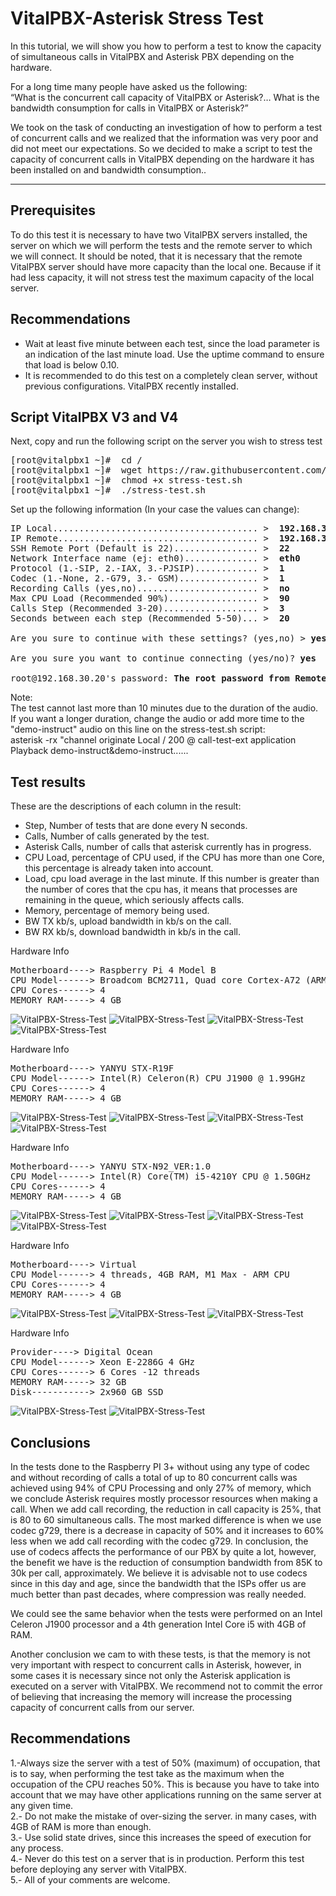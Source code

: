 VitalPBX-Asterisk Stress Test
=====
In this tutorial, we will show you how to perform a test to know the capacity of simultaneous calls in VitalPBX and Asterisk PBX depending on the hardware.

For a long time many people have asked us the following:<br>
“What is the concurrent call capacity of VitalPBX or Asterisk?… What is the bandwidth consumption for calls in VitalPBX or Asterisk?”

We took on the task of conducting an investigation of how to perform a test of concurrent calls and we realized that the information was very poor and did not meet our expectations. So we decided to make a script to test the capacity of concurrent calls in VitalPBX depending on the hardware it has been installed on and bandwidth consumption..<br>

-----------------
## Prerequisites
To do this test it is necessary to have two VitalPBX servers installed, the server on which we will perform the tests and the remote server to which we will connect. It should be noted, that it is necessary that the remote VitalPBX server should have more capacity than the local one. Because if it had less capacity, it will not stress test the maximum capacity of the local server.<br>

## Recommendations
- Wait at least five minute between each test, since the load parameter is an indication of the last minute load. Use the uptime command to ensure that load is below 0.10.
- It is recommended to do this test on a completely clean server, without previous configurations. VitalPBX recently installed.

## Script VitalPBX V3 and V4
Next, copy and run the following script on the server you wish to stress test<br>
<pre>
[root@vitalpbx1 ~]#  cd /
[root@vitalpbx1 ~]#  wget https://raw.githubusercontent.com/VitalPBX/VitalPBX-Stress-Test/master/stress-test.sh
[root@vitalpbx1 ~]#  chmod +x stress-test.sh
[root@vitalpbx1 ~]#  ./stress-test.sh
</pre>
Set up the following information (In your case the values can change):
<pre>
IP Local....................................... >  <strong>192.168.30.10</strong>	
IP Remote...................................... >  <strong>192.168.30.20</strong>
SSH Remote Port (Default is 22)................ >  <strong>22</strong>
Network Interface name (ej: eth0).............. >  <strong>eth0</strong>
Protocol (1.-SIP, 2.-IAX, 3.-PJSIP)............ >  <strong>1</strong>
Codec (1.-None, 2.-G79, 3.- GSM)............... >  <strong>1</strong>
Recording Calls (yes,no)....................... >  <strong>no</strong>
Max CPU Load (Recommended 90%)................. >  <strong>90</strong>
Calls Step (Recommended 3-20).................. >  <strong>3</strong>
Seconds between each step (Recommended 5-50)... >  <strong>20</strong>

Are you sure to continue with these settings? (yes,no) > <strong>yes</strong>

Are you sure you want to continue connecting (yes/no)? <strong>yes</strong>

root@192.168.30.20's password: <strong>The root password from Remote Server</strong>
</pre>

Note:<br>
The test cannot last more than 10 minutes due to the duration of the audio. If you want a longer duration, change the audio or add more time to the "demo-instruct" audio on this line on the stress-test.sh script:<br>
asterisk -rx "channel originate Local / 200 @ call-test-ext application Playback demo-instruct&demo-instruct......

## Test results
These are the descriptions of each column in the result:
- Step, Number of tests that are done every N seconds.
- Calls, Number of calls generated by the test.
- Asterisk Calls, number of calls that asterisk currently has in progress.
- CPU Load, percentage of CPU used, if the CPU has more than one Core, this percentage is already taken into account.
- Load, cpu load average in the last minute. If this number is greater than the number of cores that the cpu has, it means that processes are remaining in the queue, which seriously affects calls.
- Memory, percentage of memory being used.
- BW TX kb/s, upload bandwidth in kb/s on the call.
- BW RX kb/s, download bandwidth in kb/s in the call.

Hardware Info<br>
<pre>
Motherboard----> Raspberry Pi 4 Model B
CPU Model------> Broadcom BCM2711, Quad core Cortex-A72 (ARM v8) 64-bit SoC @ 1.5GHz
CPU Cores------> 4
MEMORY RAM-----> 4 GB
</pre>

![VitalPBX-Stress-Test](https://github.com/VitalPBX/VitalPBX-Stress-Test/blob/master/images/VitalPBX_StressTest_SIP_RaspberryPI4.png)
![VitalPBX-Stress-Test](https://github.com/VitalPBX/VitalPBX-Stress-Test/blob/master/images/VitalPBX_StressTest_SIP_REC_RaspberryPI4.png)
![VitalPBX-Stress-Test](https://github.com/VitalPBX/VitalPBX-Stress-Test/blob/master/images/VitalPBX_StressTest_SIP_G729_RaspberryPI4.png)
![VitalPBX-Stress-Test](https://github.com/VitalPBX/VitalPBX-Stress-Test/blob/master/images/VitalPBX_StressTest_SIP_G729_REC_RaspberryPI4.png)


Hardware Info<br>
<pre>
Motherboard----> YANYU STX-R19F
CPU Model------> Intel(R) Celeron(R) CPU J1900 @ 1.99GHz
CPU Cores------> 4
MEMORY RAM-----> 4 GB
</pre>

![VitalPBX-Stress-Test](https://github.com/VitalPBX/VitalPBX-Stress-Test/blob/master/images/VitalPBX_StressTest_SIP_Celeron_J1900.png)
![VitalPBX-Stress-Test](https://github.com/VitalPBX/VitalPBX-Stress-Test/blob/master/images/VitalPBX_StressTest_SIP_REC_Celeron_J1900.png)
![VitalPBX-Stress-Test](https://github.com/VitalPBX/VitalPBX-Stress-Test/blob/master/images/VitalPBX_StressTest_SIP_G729_Celeron_J1900.png)
![VitalPBX-Stress-Test](https://github.com/VitalPBX/VitalPBX-Stress-Test/blob/master/images/VitalPBX_StressTest_SIP_G729_REC_Celeron_J1900.png)


Hardware Info<br>
<pre>
Motherboard----> YANYU STX-N92_VER:1.0
CPU Model------> Intel(R) Core(TM) i5-4210Y CPU @ 1.50GHz
CPU Cores------> 4
MEMORY RAM-----> 4 GB
</pre>

![VitalPBX-Stress-Test](https://github.com/VitalPBX/VitalPBX-Stress-Test/blob/master/images/VitalPBX_StressTest_SIP_Intel_I5.png)
![VitalPBX-Stress-Test](https://github.com/VitalPBX/VitalPBX-Stress-Test/blob/master/images/VitalPBX_StressTest_SIP_REC_Intel_I5.png)
![VitalPBX-Stress-Test](https://github.com/VitalPBX/VitalPBX-Stress-Test/blob/master/images/VitalPBX_StressTest_SIP_G729_Intel_I5.png)
![VitalPBX-Stress-Test](https://github.com/VitalPBX/VitalPBX-Stress-Test/blob/master/images/VitalPBX_StressTest_SIP_G729_REC_Intel_I5.png)


Hardware Info<br>
<pre>
Motherboard----> Virtual
CPU Model------> 4 threads, 4GB RAM, M1 Max - ARM CPU
CPU Cores------> 4
MEMORY RAM-----> 4 GB
</pre>

![VitalPBX-Stress-Test](https://github.com/VitalPBX/VitalPBX-Stress-Test/blob/master/images/VitalPBX_StressTest_SIP_M1.png)
![VitalPBX-Stress-Test](https://github.com/VitalPBX/VitalPBX-Stress-Test/blob/master/images/VitalPBX_StressTest_SIP_REC_M1.png)
![VitalPBX-Stress-Test](https://github.com/VitalPBX/VitalPBX-Stress-Test/blob/master/images/VitalPBX_StressTest_SIP_G729_REC_M1.png)

Hardware Info<br>
<pre>
Provider----> Digital Ocean
CPU Model------> Xeon E-2286G 4 GHz 
CPU Cores------> 6 Cores -12 threads 
MEMORY RAM-----> 32 GB
Disk-----------> 2x960 GB SSD
</pre>

![VitalPBX-Stress-Test](https://github.com/VitalPBX/VitalPBX-Stress-Test/blob/master/images/VitalPBX_StressTestXeon4GHzNoRec.png)
![VitalPBX-Stress-Test](https://github.com/VitalPBX/VitalPBX-Stress-Test/blob/master/images/VitalPBX_StressTestXeon4GHzRec.png)

## Conclusions
In the tests done to the Raspberry PI 3+ without using any type of codec and without recording of calls a total of up to 80 concurrent calls was achieved using 94% of CPU Processing and only 27% of memory, which we conclude Asterisk requires mostly processor resources when making a call. When we add call recording, the reduction in call capacity is 25%, that is 80 to 60 simultaneous calls. The most marked difference is when we use codec g729, there is a decrease in capacity of 50% and it increases to 60% less when we add call recording with the codec g729. In conclusion, the use of codecs affects the performance of our PBX by quite a lot, however, the benefit we have is the reduction of consumption bandwidth from 85K to 30k per call, approximately. We believe it is advisable not to use codecs since in this day and age, since the bandwidth that the ISPs offer us are much better than past decades, where compression was really needed.

We could see the same behavior when the tests were performed on an Intel Celeron J1900 processor and a 4th generation Intel Core i5 with 4GB of RAM.

Another conclusion we cam to with these tests, is that the memory is not very important with respect to concurrent calls in Asterisk, however, in some cases it is necessary since not only the Asterisk application is executed on a server with VitalPBX. We recommend not to commit the error of believing that increasing the memory will increase the processing capacity of concurrent calls from our server.

## Recommendations

1.-Always size the server with a test of 50% (maximum) of occupation, that is to say, when performing the test take as the maximum when the occupation of the CPU reaches 50%. This is because you have to take into account that we may have other applications running on the same server at any given time.<br>
2.- Do not make the mistake of over-sizing the server. in many cases, with 4GB of RAM is more than enough.<br>
3.- Use solid state drives, since this increases the speed of execution for any process.<br>
4.- Never do this test on a server that is in production. Perform this test before deploying any server with VitalPBX.<br>
5.- All of your comments are welcome.<br>

